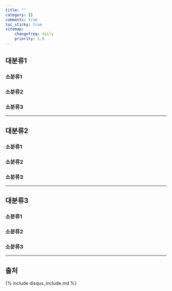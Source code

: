```yaml
---
title: ""
category: []
comments: true
toc_sticky: true
sitemap:
    changefreq: daily
    priority: 1.0
---
```


## 대분류1

### 소분류1

### 소분류2

### 소분류3

---

## 대분류2

### 소분류1

### 소분류2

### 소분류3

---

## 대분류3

### 소분류1

### 소분류2

### 소분류3

---

## 출처

{% include disqus_include.md %}